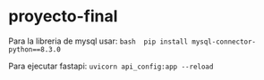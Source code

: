 # proyecto-final

Para la libreria de mysql usar: 
    ```bash 
    pip install mysql-connector-python==8.3.0
    ```

Para ejecutar fastapi: 
    ```
    uvicorn api_config:app --reload
    ```